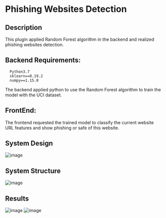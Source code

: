 # Phishing Websites Detection

## Description
This plugin applied Random Forest algorithm in the backend and realized phishing websites detection.
 

## Backend Requirements:
```
  Python3.7
  sklearn==0.19.2
  numpy==1.15.0
```
The backend applied python to use the Random Forest algorithm to train the model with the UCI dataset.


## FrontEnd:
The frontend requested the trained model to classify the current website URL features and show phishing or safe of this website.


## System Design
![image](https://user-images.githubusercontent.com/92196435/165638561-a9a20433-6e7a-49b7-95c4-d23d14869dfe.png)


## System Structure
![image](https://user-images.githubusercontent.com/92196435/165638589-2befc5ad-8833-4e93-bebb-d107f6d3ccee.png)



## Results
![image](https://user-images.githubusercontent.com/92196435/165638378-7fb8a5d7-c792-4fc6-bf1f-6f8a957ff947.png)
![image](https://user-images.githubusercontent.com/92196435/165638406-bd3b10d1-3fd0-4565-a54f-2b688366453b.png)

